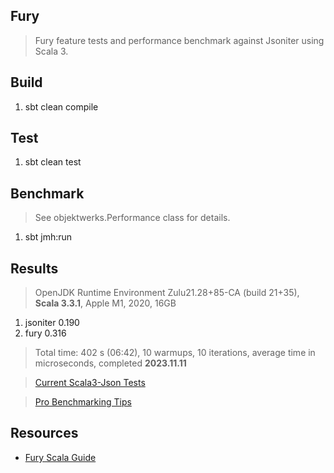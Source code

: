 Fury
----
>Fury feature tests and performance benchmark against Jsoniter using Scala 3.

Build
-----
1. sbt clean compile

Test
----
1. sbt clean test

Benchmark
---------
>See objektwerks.Performance class for details.
1. sbt jmh:run

Results
-------
>OpenJDK Runtime Environment Zulu21.28+85-CA (build 21+35), **Scala 3.3.1**, Apple M1, 2020, 16GB
1. jsoniter 0.190
2. fury     0.316
>Total time: 402 s (06:42), 10 warmups, 10 iterations, average time in microseconds, completed **2023.11.11**

>[Current Scala3-Json Tests](https://github.com/objektwerks/scala3.json)

>[Pro Benchmarking Tips](https://github.com/objektwerks/fury/pull/1)

Resources
---------
* [Fury Scala Guide](https://github.com/alipay/fury/blob/main/docs/guide/scala_guide.md)